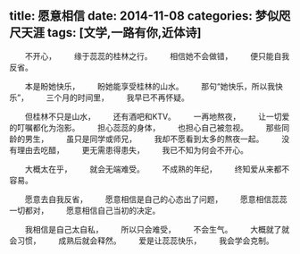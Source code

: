 title: 愿意相信
date: 2014-11-08
categories: 梦似咫尺天涯
tags: [文学,一路有你,近体诗]
---
　　不开心，
　　缘于蕊蕊的桂林之行。
　　相信她不会做错，
　　便只能自我反省。

　　本是盼她快乐，
　　盼她能享受桂林的山水。
　　那句“她快乐，所以我快乐”，
　　三个月的时间里，
　　我早已不再怀疑。

　　但桂林不只是山水，
　　还有酒吧和KTV。
　　一再地熬夜，
　　让一切爱的叮嘱都化为泡影。
　　担心蕊蕊的身体，
　　也担心自己被忽视。
　　那些同龄的男生，
　　虽只是同学或师兄，
　　我却不愿看到太多的熬夜一起。
　　没有理由去吃醋，
　　更无需患得患失，
　　我已不知为何会不开心。

　　大概太在乎，
　　就会无端难受。
　　不成熟的年纪，
　　终知爱从来都不容易。

　　愿意去自我反省，
　　愿意相信是自己的心态出了问题，
　　愿意相信蕊蕊一切都对，
　　愿意相信自己当初的决定。

　　我相信是自己太自私，
　　所以只会难受，
　　不会生气。
　　大概就了就会习惯，
　　成熟后就会释然。
　　爱是让蕊蕊快乐，
　　我会学会克制。